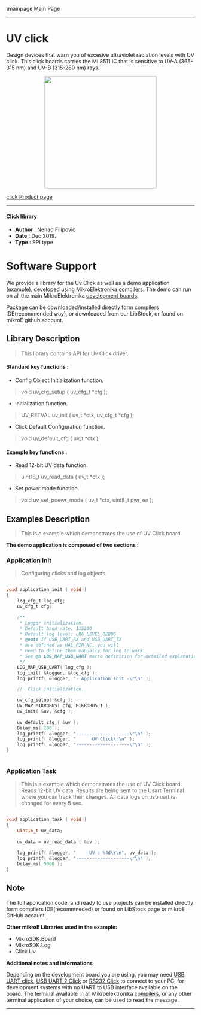 \mainpage Main Page
 
 

---
# UV click

Design devices that warn you of excesive ultraviolet radiation levels with UV click. This click boards carries the ML8511 IC that is sensitive to UV-A (365-315 nm) and UV-B (315-280 nm) rays.

<p align="center">
  <img src="https://download.mikroe.com/images/click_for_ide/uv_click.png" height=300px>
</p>

[click Product page](https://www.mikroe.com/uv-click)

---


#### Click library 

- **Author**        : Nenad Filipovic
- **Date**          : Dec 2019.
- **Type**          : SPI type


# Software Support

We provide a library for the Uv Click 
as well as a demo application (example), developed using MikroElektronika 
[compilers](https://shop.mikroe.com/compilers). 
The demo can run on all the main MikroElektronika [development boards](https://shop.mikroe.com/development-boards).

Package can be downloaded/installed directly form compilers IDE(recommended way), or downloaded from our LibStock, or found on mikroE github account. 

## Library Description

> This library contains API for Uv Click driver.

#### Standard key functions :

- Config Object Initialization function.
> void uv_cfg_setup ( uv_cfg_t *cfg ); 
 
- Initialization function.
> UV_RETVAL uv_init ( uv_t *ctx, uv_cfg_t *cfg );

- Click Default Configuration function.
> void uv_default_cfg ( uv_t *ctx );


#### Example key functions :

- Read 12-bit UV data function.
> uint16_t uv_read_data ( uv_t *ctx );
 
- Set power mode function.
> void uv_set_poewr_mode ( uv_t *ctx, uint8_t pwr_en );

## Examples Description

> 
> This is a example which demonstrates the use of UV Click board.
> 

**The demo application is composed of two sections :**

### Application Init 

>
> Configuring clicks and log objects.
> 

```c

void application_init ( void )
{
    log_cfg_t log_cfg;
    uv_cfg_t cfg;

    /** 
     * Logger initialization.
     * Default baud rate: 115200
     * Default log level: LOG_LEVEL_DEBUG
     * @note If USB_UART_RX and USB_UART_TX 
     * are defined as HAL_PIN_NC, you will 
     * need to define them manually for log to work. 
     * See @b LOG_MAP_USB_UART macro definition for detailed explanation.
     */
    LOG_MAP_USB_UART( log_cfg );
    log_init( &logger, &log_cfg );
    log_printf( &logger, "- Application Init -\r\n" );

    //  Click initialization.

    uv_cfg_setup( &cfg );
    UV_MAP_MIKROBUS( cfg, MIKROBUS_1 );
    uv_init( &uv, &cfg );
    
    uv_default_cfg ( &uv );
    Delay_ms( 100 );
    log_printf( &logger, "--------------------\r\n" );
    log_printf( &logger, "      UV Click\r\n" );
    log_printf( &logger, "--------------------\r\n" );
}
  
```

### Application Task

>
> This is a example which demonstrates the use of UV Click board.
> Reads 12-bit UV data.
> Results are being sent to the Usart Terminal where you can track their changes.
> All data logs on usb uart is changed for every 5 sec.
> 

```c

void application_task ( void )
{
    uint16_t uv_data;
    
    uv_data = uv_read_data ( &uv );
    
    log_printf( &logger, "     UV : %4d\r\n", uv_data );
    log_printf( &logger, "--------------------\r\n" );
    Delay_ms( 5000 );
}  

```

## Note

The full application code, and ready to use projects can be  installed directly form compilers IDE(recommneded) or found on LibStock page or mikroE GitHub accaunt.

**Other mikroE Libraries used in the example:** 

- MikroSDK.Board
- MikroSDK.Log
- Click.Uv

**Additional notes and informations**

Depending on the development board you are using, you may need 
[USB UART click](https://shop.mikroe.com/usb-uart-click), 
[USB UART 2 Click](https://shop.mikroe.com/usb-uart-2-click) or 
[RS232 Click](https://shop.mikroe.com/rs232-click) to connect to your PC, for 
development systems with no UART to USB interface available on the board. The 
terminal available in all Mikroelektronika 
[compilers](https://shop.mikroe.com/compilers), or any other terminal application 
of your choice, can be used to read the message.



---
